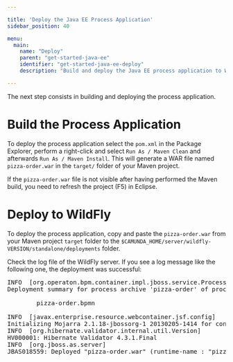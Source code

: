 ```yaml
---

title: 'Deploy the Java EE Process Application'
sidebar_position: 40

menu:
  main:
    name: "Deploy"
    parent: "get-started-java-ee"
    identifier: "get-started-java-ee-deploy"
    description: "Build and deploy the Java EE process application to WildFly."

---
```


The next step consists in building and deploying the process application.


# Build the Process Application

To deploy the process application select the `pom.xml` in the Package Explorer, perform a right-click and select `Run As / Maven Clean` and afterwards `Run As / Maven Install`. This will generate a WAR file named `pizza-order.war` in the `target/` folder of your Maven project.

If the `pizza-order.war` file is not visible after having performed the Maven build, you need to refresh the project (F5) in Eclipse.

# Deploy to WildFly

To deploy the process application, copy and paste the `pizza-order.war` from your Maven project `target` folder to the `$CAMUNDA_HOME/server/wildfly-VERSION/standalone/deployments` folder.

Check the log file of the WildFly server. If you see a log message like the following one, the deployment was successful:

<pre class="console">
INFO  [org.operaton.bpm.container.impl.jboss.service.ProcessApplicationDeploymentService]
Deployment summary for process archive 'pizza-order' of process application 'pizza-order':

        pizza-order.bpmn

INFO  [javax.enterprise.resource.webcontainer.jsf.config]
Initializing Mojarra 2.1.18-jbossorg-1 20130205-1414 for context '/pizza-order'
INFO  [org.hibernate.validator.internal.util.Version]
HV000001: Hibernate Validator 4.3.1.Final
INFO  [org.jboss.as.server]
JBAS018559: Deployed "pizza-order.war" (runtime-name : "pizza-order.war")
</pre>
